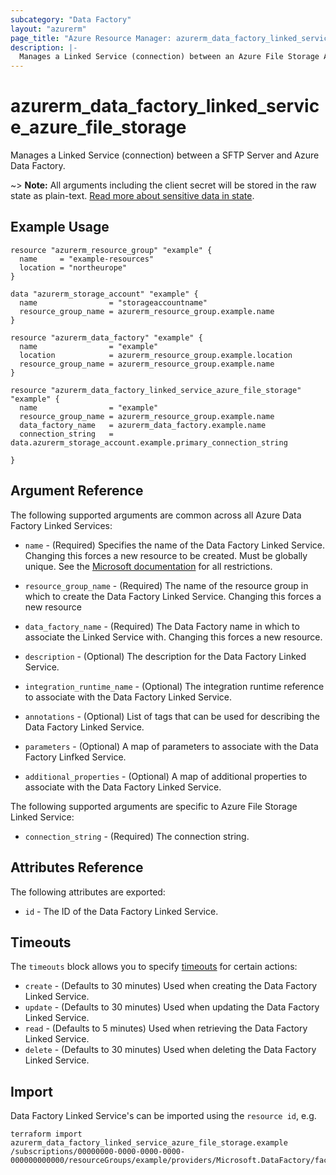 ```yaml
---
subcategory: "Data Factory"
layout: "azurerm"
page_title: "Azure Resource Manager: azurerm_data_factory_linked_service_azure_file_storage"
description: |-
  Manages a Linked Service (connection) between an Azure File Storage Account and Azure Data Factory.
---
```


# azurerm_data_factory_linked_service_azure_file_storage

Manages a Linked Service (connection) between a SFTP Server and Azure Data Factory.

~> **Note:** All arguments including the client secret will be stored in the raw state as plain-text. [Read more about sensitive data in state](/docs/state/sensitive-data.html).

## Example Usage

```hcl
resource "azurerm_resource_group" "example" {
  name     = "example-resources"
  location = "northeurope"
}

data "azurerm_storage_account" "example" {
  name                = "storageaccountname"
  resource_group_name = azurerm_resource_group.example.name
}

resource "azurerm_data_factory" "example" {
  name                = "example"
  location            = azurerm_resource_group.example.location
  resource_group_name = azurerm_resource_group.example.name
}

resource "azurerm_data_factory_linked_service_azure_file_storage" "example" {
  name                = "example"
  resource_group_name = azurerm_resource_group.example.name
  data_factory_name   = azurerm_data_factory.example.name
  connection_string   = data.azurerm_storage_account.example.primary_connection_string

}
```

## Argument Reference

The following supported arguments are common across all Azure Data Factory Linked Services:

* `name` - (Required) Specifies the name of the Data Factory Linked Service. Changing this forces a new resource to be created. Must be globally unique. See the [Microsoft documentation](https://docs.microsoft.com/en-us/azure/data-factory/naming-rules) for all restrictions.

* `resource_group_name` - (Required) The name of the resource group in which to create the Data Factory Linked Service. Changing this forces a new resource

* `data_factory_name` - (Required) The Data Factory name in which to associate the Linked Service with. Changing this forces a new resource.

* `description` - (Optional) The description for the Data Factory Linked Service.

* `integration_runtime_name` - (Optional) The integration runtime reference to associate with the Data Factory Linked Service.

* `annotations` - (Optional) List of tags that can be used for describing the Data Factory Linked Service.

* `parameters` - (Optional) A map of parameters to associate with the Data Factory Linfked Service.

* `additional_properties` - (Optional) A map of additional properties to associate with the Data Factory Linked Service.

The following supported arguments are specific to Azure File Storage Linked Service:

* `connection_string` - (Required) The connection string.

## Attributes Reference

The following attributes are exported:

* `id` - The ID of the Data Factory Linked Service.

## Timeouts

The `timeouts` block allows you to specify [timeouts](https://www.terraform.io/docs/configuration/resources.html#timeouts) for certain actions:

* `create` - (Defaults to 30 minutes) Used when creating the Data Factory Linked Service.
* `update` - (Defaults to 30 minutes) Used when updating the Data Factory Linked Service.
* `read` - (Defaults to 5 minutes) Used when retrieving the Data Factory Linked Service.
* `delete` - (Defaults to 30 minutes) Used when deleting the Data Factory Linked Service.

## Import

Data Factory Linked Service's can be imported using the `resource id`, e.g.

```shell
terraform import azurerm_data_factory_linked_service_azure_file_storage.example /subscriptions/00000000-0000-0000-0000-000000000000/resourceGroups/example/providers/Microsoft.DataFactory/factories/example/linkedservices/example
```
